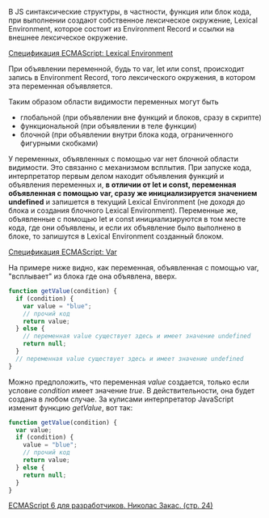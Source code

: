 В JS синтаксические структуры, в частности, функция или блок кода, при выполнении создают собственное лексическое окружение, Lexical Environment, которое состоит из Environment Record и ссылки на внешнее лексическое окружение.

[Спецификация ECMAScript: Lexical Environment](https://262.ecma-international.org/5.1/#sec-10.2)


При объявлении переменной, будь то var, let или const, происходит запись в Environment Record, того лексического окружения, в котором эта переменная объявляется.

Таким образом области видимости переменных могут быть 
* глобальной (при объявлении вне функций и блоков, сразу в скрипте)
* функциональной (при объявлении в теле функции)
* блочной (при объявлении внутри блока кода, ограниченного фигурными скобками)

У переменных, объявленных с помощью var нет блочной области видимости. Это связанно с механизмом всплытия. При запуске кода, интерпретатор первым делом находит объявления функций и объявления переменных и, **в отличии от let и const, переменная объявленная с помощью var, сразу же инициализируется значением undefined** и запишется в текущий Lexical Environment (не доходя до блока и создания блочного Lexical Environment). Переменные же, объявленные с помощью let и const инициализируются в том месте кода, где они объявлены, и если их объявление было выполнено в блоке, то запишутся в Lexical Environment созданный блоком.

[Спецификация ECMAScript: Var](https://tc39.es/ecma262/multipage/ecmascript-language-statements-and-declarations.html#sec-variable-statement)


На примере ниже видно, как переменная, объявленная с помощью var, "всплывает" из блока где она объявлена, вверх.

```js
function getValue(condition) {
  if (condition) {
    var value = "blue";
    // прочий код
    return value;
  } else {
    // переменная value существует здесь и имеет значение undefined
    return null;
  }
  // переменная value существует здесь и имеет значение undefined
}
```
Можно предположить, что переменная _value_ создается, только если условие _condition_ имеет значение _true_. В действительности, она будет создана
в любом случае. За кулисами интерпретатор JavaScript изменит функцию _getValue_, вот так:


```js
function getValue(condition) {
  var value;
  if (condition) {
    value = "blue";
    // прочий код
    return value;
  } else {
    return null;
  }
}
```

[ECMAScript 6 для разработчиков. Николас Закас. (стр. 24)](http://kodaktor.ru:9876/es6.pdf)

